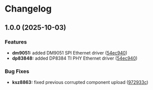 # Changelog

## 1.0.0 (2025-10-03)


### Features

* **dm9051:** added DM9051 SPI Ethernet driver ([54ec940](https://github.com/kostaond/esp-eth-drivers/commit/54ec9400354c2e57e1580f7c1b5119a8e7a5396d))
* **dp83848:** added DP8384 TI PHY Ethernet driver ([54ec940](https://github.com/kostaond/esp-eth-drivers/commit/54ec9400354c2e57e1580f7c1b5119a8e7a5396d))


### Bug Fixes

* **ksz8863:** fixed previous corrupted component upload ([972933c](https://github.com/kostaond/esp-eth-drivers/commit/972933c0c907415fef26d3a1e5cda321b62834f7))
